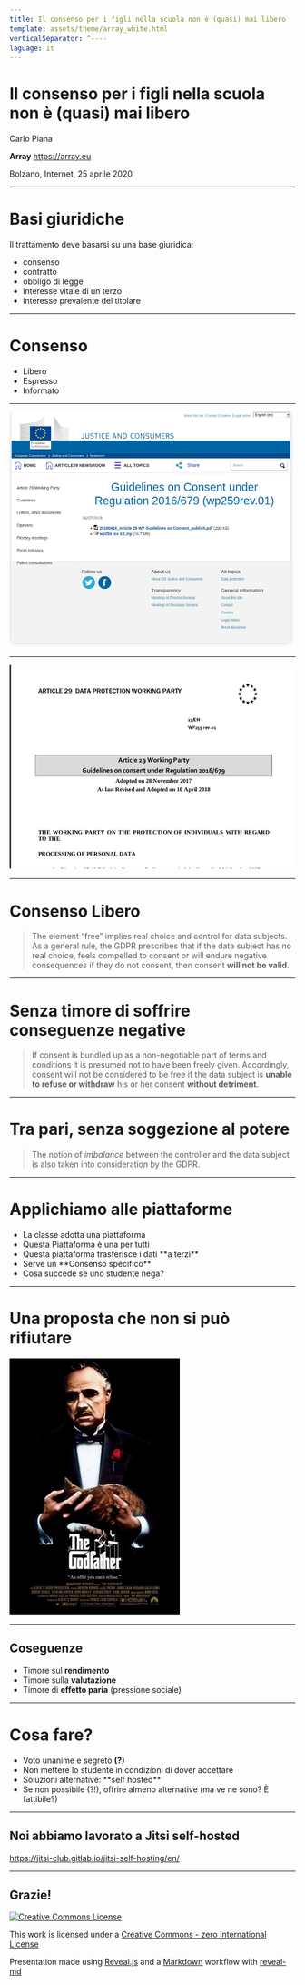 ```yaml
---
title: Il consenso per i figli nella scuola non è (quasi) mai libero
template: assets/theme/array_white.html
verticalSeparator: ^----
laguage: it
---
```



# Il consenso per i figli nella scuola non è (quasi) mai libero


Carlo Piana

**Array**
  https://array.eu

Bolzano, Internet, 25 aprile 2020

---
# Basi giuridiche

Il trattamento deve basarsi su una base giuridica:

- <span class="fragment highlight-red">consenso</span>
- <span class="fragment highlight-bold">contratto</span>
- obbligo di legge
- interesse vitale di un terzo
- interesse prevalente del titolare

---

# Consenso

- <span class="fragment highlight-red">Libero</span>
- Espresso
- Informato

---

<img class="center-img-large" src="assets/img/fontespizio_art29.png" />


---

<img class="center-img-large" src="assets/img/wp29_consent.png" />

----

# Consenso Libero

> The element “free” implies real choice and control for data subjects. As a general rule, the GDPR
prescribes that if the data subject has no real choice, feels compelled to consent or will endure
negative consequences if they do not consent, then consent **will not be valid**.

----

# Senza timore di soffrire conseguenze negative

> If consent is bundled
up as a non-negotiable part of terms and conditions it is presumed not to have been freely given.
Accordingly, consent will not be considered to be free if the data subject is **unable to refuse or
withdraw** his or her consent **without detriment**.

----
# Tra pari, senza soggezione al potere

> The notion of <span class="fragment highlight-bold">*imbalance*</span> between the controller
and the data subject is also taken into consideration by the GDPR.

---
# Applichiamo alle piattaforme

- <!--frag fade-in-then-semi-out --> La classe adotta una piattaforma
- <!--frag--> Questa Piattaforma è una per tutti
- <!--frag--> Questa piattaforma trasferisce i dati **a terzi** <!--frag-->
- <!--frag--> Serve un **Consenso specifico** <!--frag-->
- <!--frag--> Cosa succede se uno studente nega?

----

# Una proposta che non si può rifiutare

![](assets/img/thegodfather.jpg)<!--frag fade-right center-img-large -->


---
## Coseguenze

- Timore sul **rendimento**
- Timore sulla **valutazione**
- Timore di **effetto paria** (<span class="fragment highlight-bold">pressione sociale</span>)

---
# Cosa fare?

- Voto unanime e segreto **(?)** <!--frag-->
- <!--frag--> Non mettere lo studente in condizioni di dover accettare
- <!--frag--> Soluzioni alternative: **self hosted** <!--frag-->
- <!--frag--> Se non possibile (?!), offrire almeno alternative (ma ve ne sono? È fattibile?)

---
## Noi abbiamo lavorato a Jitsi self-hosted

<https://jitsi-club.gitlab.io/jitsi-self-hosting/en/>

---
<!-- bkg thanks.jpg-->

## Grazie!

<div class="bottom">

[![Creative Commons License](http://i.creativecommons.org/p/zero/1.0/88x31.png)<!-- .element: style="border-width:0" -->][CC0]

This work is licensed under a [Creative Commons - zero International License][CC0]

Presentation made using [Reveal.js][81aa3153] and a [Markdown][81aa3154] workflow with [reveal-md](https://github.com/webpro/reveal-md)

</div>

  [CC0]: http://creativecommons.org/publicdomain/zero/1.0/
  [81aa3153]: https://revealjs.com/ "Reveal"
  [81aa3154]: https://daringfireball.net/projects/markdown/syntax
